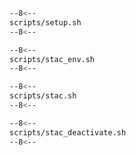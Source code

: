 
```bash linenums="1" title="terminal"
--8<--
scripts/setup.sh
--8<--
```

```bash linenums="1" title="terminal"
--8<--
scripts/stac_env.sh
--8<--
```

```bash linenums="1" title="terminal"
--8<--
scripts/stac.sh
--8<--
```

```bash linenums="1" title="terminal"
--8<--
scripts/stac_deactivate.sh
--8<--
```